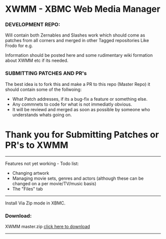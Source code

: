 XWMM - XBMC Web Media Manager
====

### DEVELOPMENT REPO:
Will contain both Zernables and Slashes work which should come as patches from all corners and merged in other
Tagged repositories Like Frodo for e.g.

Information should be posted here and some rudimentary wiki formation about XWMM etc if its needed.

### SUBMITTING PATCHES AND PR's
The best idea is to fork this and make a PR to this repo (Master Repo) it should contain some of the follwoing:

* What Patch addresses, if its a bug-fix a feature or something else.
* Any commnets to code for what is not immediatly obvious.
* It will be reviewd and merged as soon as possible by someone who understands whats going on.

Thank you for Submitting Patches or PR's to XWMM
================================================

- - -
Features not yet working - Todo list:

* Changing artwork
* Managing movie sets, genres and actors (although these can be changed on a per movie/TV/music basis)
* The "Files" tab

- - -
Install Via Zip mode in XBMC.

### Download:
XWMM master.zip [click here to download](https://github.com/slash2009/XWMM/archive/master.zip "Title")
- - -
